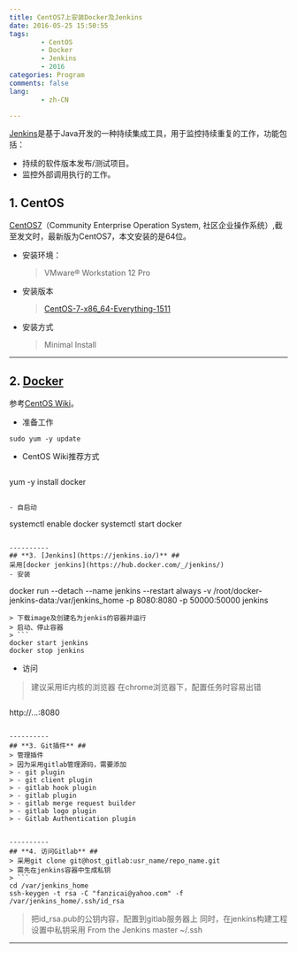 ```yaml
---
title: CentOS7上安装Docker及Jenkins
date: 2016-05-25 15:50:55
tags:
        - CentOS
        - Docker
        - Jenkins
        - 2016
categories: Program
comments: false
lang:
        - zh-CN

---
```

[Jenkins](https://jenkins.io/)是基于Java开发的一种持续集成工具，用于监控持续重复的工作，功能包括：

- 持续的软件版本发布/测试项目。
- 监控外部调用执行的工作。
<!-- more -->

## **1. CentOS** ##

[CentOS7](https://www.centos.org/)（Community Enterprise Operation System, 社区企业操作系统）,截至发文时，最新版为CentOS7，本文安装的是64位。

- 安装环境：

    > VMware® Workstation 12 Pro

- 安装版本

    > [CentOS-7-x86_64-Everything-1511](https://www.centos.org/download/) 

- 安装方式

    > Minimal Install

----------
## **2. [Docker](https://www.docker.com/)** ##
参考[CentOS Wiki](https://wiki.centos.org/zh/Cloud/Docker?highlight=%28docker%29)。
- 准备工作
```
sudo yum -y update
```
- CentOS Wiki推荐方式
> ```
yum -y install docker
```

- 自启动
```
systemctl enable docker
systemctl start docker
```

----------
## **3. [Jenkins](https://jenkins.io/)** ##
采用[docker jenkins](https://hub.docker.com/_/jenkins/)
- 安装
```
docker run --detach --name jenkins --restart always -v /root/docker-jenkins-data:/var/jenkins_home -p 8080:8080 -p 50000:50000 jenkins
```
> 下载image及创建名为jenkis的容器并运行
> 启动、停止容器
> ```
docker start jenkins
docker stop jenkins
```
- 访问
> 建议采用IE内核的浏览器
> 在chrome浏览器下，配置任务时容易出错
> ```
http://*.*.*.*:8080
```

----------
## **3. Git插件** ##
> 管理插件
> 因为采用gitlab管理源码，需要添加
> - git plugin
> - git client plugin
> - gitlab hook plugin
> - gitlab plugin
> - gitlab merge request builder
> - gitlab logo plugin
> - Gitlab Authentication plugin


----------
## **4. 访问Gitlab** ##
> 采用git clone git@host_gitlab:usr_name/repo_name.git
> 需先在jenkins容器中生成私钥
> ```
cd /var/jenkins_home
ssh-keygen -t rsa -C "fanzicai@yahoo.com" -f /var/jenkins_home/.ssh/id_rsa
```
> 把id_rsa.pub的公钥内容，配置到gitlab服务器上
> 同时，在jenkins构建工程设置中私钥采用
> From the Jenkins master ~/.ssh

 ----------
 